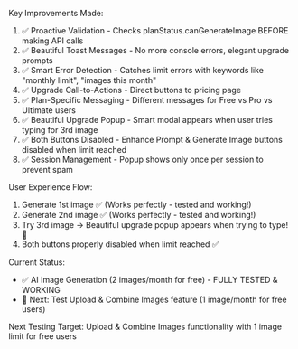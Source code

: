 Key Improvements Made:

  1. ✅ Proactive Validation - Checks planStatus.canGenerateImage BEFORE making API calls
  2. ✅ Beautiful Toast Messages - No more console errors, elegant upgrade prompts
  3. ✅ Smart Error Detection - Catches limit errors with keywords like "monthly limit", "images this month"
  4. ✅ Upgrade Call-to-Actions - Direct buttons to pricing page
  5. ✅ Plan-Specific Messaging - Different messages for Free vs Pro vs Ultimate users
  6. ✅ Beautiful Upgrade Popup - Smart modal appears when user tries typing for 3rd image
  7. ✅ Both Buttons Disabled - Enhance Prompt & Generate Image buttons disabled when limit reached
  8. ✅ Session Management - Popup shows only once per session to prevent spam

  User Experience Flow:

  1. Generate 1st image ✅ (Works perfectly - tested and working!)
  2. Generate 2nd image ✅ (Works perfectly - tested and working!)
  3. Try 3rd image → Beautiful upgrade popup appears when trying to type! 🎉
  4. Both buttons properly disabled when limit reached ✅

  Current Status: 
  - ✅ AI Image Generation (2 images/month for free) - FULLY TESTED & WORKING
  - 🔄 Next: Test Upload & Combine Images feature (1 image/month for free users)

  Next Testing Target: Upload & Combine Images functionality with 1 image limit for free users
